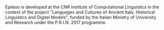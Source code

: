 Epilexo is developed at the CNR Institute of Computational Linguistics in the context of the project 
"Languages and Cultures of Ancient Italy. Historical Linguistics and Digital Models", funded by the 
Italian Ministry of University and Research under the P.R.I.N. 2017 programme.
